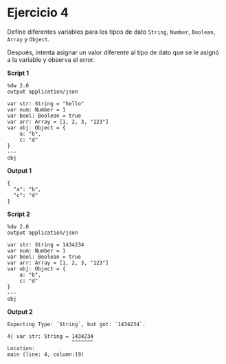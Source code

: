 
# Ejercicio 4

Define diferentes variables para los tipos de dato `String`, `Number`, `Boolean`, `Array` y `Object`. 

Después, intenta asignar un valor diferente al tipo de dato que se le asignó a la variable y observa el error.

**Script 1**
```dataweave
%dw 2.0
output application/json

var str: String = "hello"
var num: Number = 1
var bool: Boolean = true
var arr: Array = [1, 2, 3, "123"]
var obj: Object = {
    a: "b",
    c: "d"
}
---
obj
```
**Output 1**
```
{
  "a": "b",
  "c": "d"
}
```

**Script 2**
```dataweave
%dw 2.0
output application/json

var str: String = 1434234
var num: Number = 1
var bool: Boolean = true
var arr: Array = [1, 2, 3, "123"]
var obj: Object = {
    a: "b",
    c: "d"
}
---
obj
```
**Output 2**
```
Expecting Type: `String`, but got: `1434234`.

4| var str: String = 1434234
                     ^^^^^^^
Location:
main (line: 4, column:19)
```